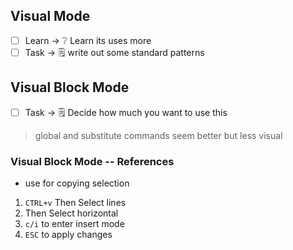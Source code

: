 ## Visual Mode

- [ ] Learn -> ❔ Learn its uses more
- [ ] Task -> 🗒️ write out some standard patterns

## Visual Block Mode

- [ ] Task -> 🗒️ Decide how much you want to use this

> global and substitute commands seem better but less visual

### Visual Block Mode -- References

- use for copying selection

1. `CTRL+v` Then Select lines
2. Then Select horizontal
3. `c/i` to enter insert mode
4. `ESC` to apply changes
